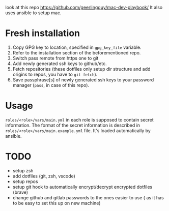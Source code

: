 look at this repo https://github.com/geerlingguy/mac-dev-playbook/
It also uses ansible to setup mac.

Fresh installation
===
1. Copy GPG key to location, specified in `gpg_key_file` variable.
2. Refer to the installation section of the beforementioned repo.
3. Switch pass remote from https one to git
4. Add newly generated ssh keys to github/etc.
5. Fetch repositories (these dotfiles only setup dir structure and add origins to repos, you have to `git fetch`).
6. Save passphrase[s] of newly generated ssh keys to your password manager (`pass`, in case of this repo).

Usage
===
`roles/<role>/vars/main.yml` in each role is supposed to contain secret information. The format of the secret information is described in `roles/<role>/vars/main.example.yml` file. It's loaded automatically by ansible.

TODO
===
- setup zsh
- add dotfiles (git, zsh, vscode)
- setup repos
- setup git hook to automatically encrypt/decrypt encrypted dotfiles (brave)
- change github and gitlab passwords to the ones easier to use ( as it has to be easy to set this up on new machine)
